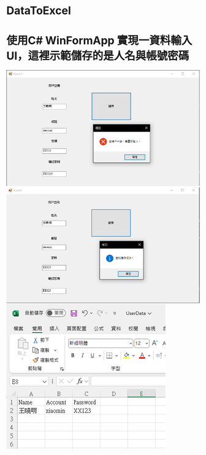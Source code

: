 # DataToExcel

# 使用C# WinFormApp 實現一資料輸入UI，這裡示範儲存的是人名與帳號密碼

![image](https://github.com/Wei0209/DataToExcel/blob/main/demo/demo3.png)
![image](https://github.com/Wei0209/DataToExcel/blob/main/demo/demo2.png)
![image](https://github.com/Wei0209/DataToExcel/blob/main/demo/demo1.png)
